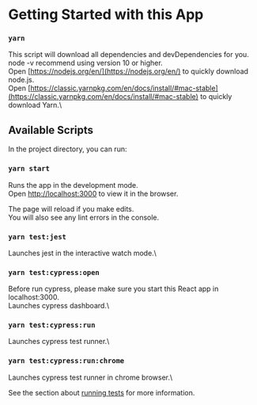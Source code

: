 # Getting Started with this App

### `yarn`

This script will download all dependencies and devDependencies for you.\
node -v recommend using version 10 or higher.\
Open [https://nodejs.org/en/](https://nodejs.org/en/) to quickly download node.js.\
Open [https://classic.yarnpkg.com/en/docs/install/#mac-stable](https://classic.yarnpkg.com/en/docs/install/#mac-stable) to quickly download Yarn.\

## Available Scripts

In the project directory, you can run:

### `yarn start`

Runs the app in the development mode.\
Open [http://localhost:3000](http://localhost:3000) to view it in the browser.

The page will reload if you make edits.\
You will also see any lint errors in the console.

### `yarn test:jest`

Launches jest in the interactive watch mode.\

### `yarn test:cypress:open`

Before run cypress, please make sure you start this React app in localhost:3000.\
Launches cypress dashboard.\

### `yarn test:cypress:run`

Launches cypress test runner.\

### `yarn test:cypress:run:chrome`

Launches cypress test runner in chrome browser.\

See the section about [running tests](https://facebook.github.io/create-react-app/docs/running-tests) for more information.
